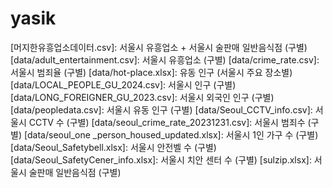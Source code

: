 # yasik

[머지한유흥업소데이터.csv]: 서울시 유흥업소 + 서울시 술판매 일반음식점 (구별)
[data/adult_entertainment.csv]: 서울시 유흥업소 (구별)
[data/crime_rate.csv]: 서울시 범죄율 (구별)
[data/hot-place.xlsx]: 유동 인구 (서울시 주요 장소별)
[data/LOCAL_PEOPLE_GU_2024.csv]: 서울시 인구 (구별)
[data/LONG_FOREIGNER_GU_2023.csv]: 서울시 외국인 인구 (구별)
[data/peopledata.csv]: 서울시 유동 인구 (구별)
[data/Seoul_CCTV_info.csv]: 서울시 CCTV 수 (구별)
[data/seoul_crime_rate_20231231.csv]: 서울시 범죄수 (구별)
[data/seoul_one _person_housed_updated.xlsx]: 서울시 1인 가구 수 (구별)
[data/Seoul_Safetybell.xlsx]: 서울시 안전벨 수 (구별)
[data/Seoul_SafetyCener_info.xlsx]: 서울시 치안 센터 수 (구별)
[sulzip.xlsx]: 서울시 술판매 일반음식점 (구별)
